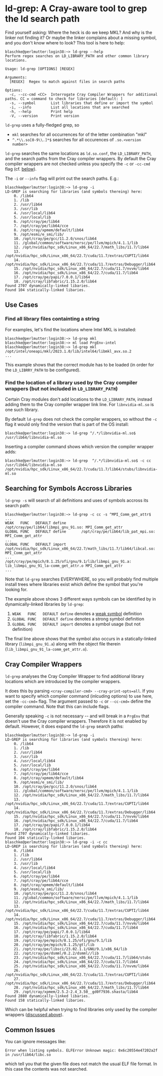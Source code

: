 # ld-grep: A Cray-aware tool to grep the ld search path

Find yourself asking: Where the heck is do we keep MKL? And why is the linker
not finding it?  Or maybe the linker complains about a missing symbol, and you
don't know where to look? This tool is here to help:

```
blaschke@perlmutter:login38:~> ld-grep --help
Perform regex searches on LD_LIBRARY_PATH and other common library locations.

Usage: ld-grep [OPTIONS] [REGEX]

Arguments:
  [REGEX]  Regex to match against files in search paths

Options:
  -c, --cc-cmd <CC>  Interrogate Cray Compiler Wrappers for additional paths. CC = command to check for libraries [default: ]
  -s, --symbol       List libraries that define or import the symbol
  -i, --info         List all locations that are searched
  -h, --help         Print help
  -V, --version      Print version
```

`ld-grep` uses a fully-fledged grep, so 
- `mkl` searches for all occurrences for of the letter combination "mkl"
- `^.*\\.so[0-9\\.]*$` searches for all occurences of `.so.<version number>`

`ld-grep` searches the same locations as `ld.so.conf`, the `LD_LIBRARY_PATH`,
and the search paths from the Cray compiler wrappers. By default the Cray
compiler wrappers are not checked unless you specify the `-c` or `-cc-cmd` flag
(cf. [below](#cray-compiler-wrappers)).

The `-i` or `--info` flag will print out the search paths. E.g.:

```
blaschke@perlmutter:login38:~> ld-grep -i
LD-GREP is searching for libraries (and symbols thereing) here: 
    0. /lib64
    1. /lib
    2. /usr/lib64
    3. /usr/lib
    4. /usr/local/lib64
    5. /usr/local/lib
    6. /opt/cray/pe/lib64
    7. /opt/cray/pe/lib64/cce
    8. /opt/cray/xpmem/default/lib64
    9. /opt/esmi/e_smi/lib/
    10. /opt/cray/pe/gcc/11.2.0/snos/lib64
    11. /global/common/software/nersc/pe/llvm/mpich/4.1.1/lib
    12. /opt/nvidia/hpc_sdk/Linux_x86_64/22.7/math_libs/11.7/lib64
    13. /opt/nvidia/hpc_sdk/Linux_x86_64/22.7/cuda/11.7/extras/CUPTI/lib64
    14. /opt/nvidia/hpc_sdk/Linux_x86_64/22.7/cuda/11.7/extras/Debugger/lib64
    15. /opt/nvidia/hpc_sdk/Linux_x86_64/22.7/cuda/11.7/nvvm/lib64
    16. /opt/nvidia/hpc_sdk/Linux_x86_64/22.7/cuda/11.7/lib64
    17. /opt/cray/pe/papi/7.0.0.1/lib64
    18. /opt/cray/libfabric/1.15.2.0/lib64
Found 2707 dynamically-linked libaries.
Found 104 statically-linked libaries.
```

## Use Cases

### Find all library files containting a string

For examples, let's find the locations where Intel MKL is installed:

```
blaschke@perlmutter:login38:~> ld-grep mkl
blaschke@perlmutter:login38:~> ml load PrgEnv-intel
blaschke@perlmutter:login38:~> ld-grep mkl
/opt/intel/oneapi/mkl/2023.1.0/lib/intel64/libmkl_avx.so.2
...
```

This example shows that the correct module has to be loaded (in order for the
`LD_LIBRRY_PATH` to be configured).

### Find the location of a library used by the Cray compiler wrappers (but not included in `LD_LIBRARY_PATH`)

Certain Cray modules don't add locations to the `LD_LIBRARY_PATH`, instead
adding them to the Cray compiler wrapper link line. For `libnvidia-ml.so` is one
such library.

By default `ld-grep` does not check the compiler wrappers, so without the `-c`
flag it would only find the version that is part of the OS install:

```
blaschke@perlmutter:login38:~> ld-grep ^/.*/libnvidia-ml.so$
/usr/lib64/libnvidia-ml.so
```

Inserting a compiler command shows which version the compiler wrapper adds:

```
blaschke@perlmutter:login38:~> ld-grep  ^/.*/libnvidia-ml.so$ -c cc
/usr/lib64/libnvidia-ml.so
/opt/nvidia/hpc_sdk/Linux_x86_64/22.7/cuda/11.7/lib64/stubs/libnvidia-ml.so
```

## Searching for Symbols Accross Libraries

`ld-grep -s` will search of all definitions and uses of symbols accross its
search path:

```
blaschke@perlmutter:login38:~> ld-grep -c cc -s ^MPI_Comm_get_attr$
...
WEAK   FUNC   DEFAULT define       /opt/cray/pe/lib64/libmpi_gnu_91.so: MPI_Comm_get_attr
GLOBAL FUNC   DEFAULT define       /opt/cray/pe/lib64/lib_pat_mpi.so: MPI_Comm_get_attr
...
GLOBAL FUNC   DEFAULT import       /opt/nvidia/hpc_sdk/Linux_x86_64/22.7/math_libs/11.7/lib64/libcal.so: MPI_Comm_get_attr
...
/opt/cray/pe/mpich/8.1.25/ofi/gnu/9.1/lib/libmpi_gnu_91.a: lib_libmpi_gnu_91_la-comm_get_attr.o MPI_Comm_get_attr
...
```

Note that `ld-grep` searches EVERYWHERE, so you will probably find multiple
install trees where libraries exist which define the symbol that you're looking
for.

The example above shows 3 different ways symbols can be identified by in
dynamically-linked libraries by `ld-grep`:
1. `WEAK   FUNC   DEFAULT define` denotes a [weak symbol](https://en.wikipedia.org/wiki/Weak_symbol) definition
2. `GLOBAL FUNC   DEFAULT define` denotes a strong symbol definition
3. `GLOBAL FUNC   DEFAULT import` denotes a symbol usage (but not definition)

The final line above shows that the symbol also occurs in a statically-linked
library (`libmpi_gnu_91.a`) along with the object file therein
(`lib_libmpi_gnu_91_la-comm_get_attr.o`).

## Cray Compiler Wrappers

`ld-grep` analyses the Cray Compiler Wrapper to find additional library
locations which are introduced by the compiler wrappers.

It does this by parsing `<cray-compiler-cmd> --cray-print-opts=all`.
If you want to specify which compiler command (inlcuding options) to use here,
set the `-cc-cmd=` flag. The argument passed to `-c` or `--cc-cmd=` define the
compiler command. Note that this can include flags.

Generally speaking `-c` is not necessary -- and will break in a `PrgEnv` that
doesn't use the Cray compiler wrappers. Therefore it is not enabled by default.
However, it does expand the `ld-grep` search paths:

```
blaschke@perlmutter:login38:~> ld-grep -i
LD-GREP is searching for libraries (and symbols thereing) here: 
    0. /lib64
    1. /lib
    2. /usr/lib64
    3. /usr/lib
    4. /usr/local/lib64
    5. /usr/local/lib
    6. /opt/cray/pe/lib64
    7. /opt/cray/pe/lib64/cce
    8. /opt/cray/xpmem/default/lib64
    9. /opt/esmi/e_smi/lib/
    10. /opt/cray/pe/gcc/11.2.0/snos/lib64
    11. /global/common/software/nersc/pe/llvm/mpich/4.1.1/lib
    12. /opt/nvidia/hpc_sdk/Linux_x86_64/22.7/math_libs/11.7/lib64
    13. /opt/nvidia/hpc_sdk/Linux_x86_64/22.7/cuda/11.7/extras/CUPTI/lib64
    14. /opt/nvidia/hpc_sdk/Linux_x86_64/22.7/cuda/11.7/extras/Debugger/lib64
    15. /opt/nvidia/hpc_sdk/Linux_x86_64/22.7/cuda/11.7/nvvm/lib64
    16. /opt/nvidia/hpc_sdk/Linux_x86_64/22.7/cuda/11.7/lib64
    17. /opt/cray/pe/papi/7.0.0.1/lib64
    18. /opt/cray/libfabric/1.15.2.0/lib64
Found 2707 dynamically-linked libaries.
Found 104 statically-linked libaries.
blaschke@perlmutter:login38:~> ld-grep -i -c cc
LD-GREP is searching for libraries (and symbols thereing) here: 
    0. /lib64
    1. /lib
    2. /usr/lib64
    3. /usr/lib
    4. /usr/local/lib64
    5. /usr/local/lib
    6. /opt/cray/pe/lib64
    7. /opt/cray/pe/lib64/cce
    8. /opt/cray/xpmem/default/lib64
    9. /opt/esmi/e_smi/lib/
    10. /opt/cray/pe/gcc/11.2.0/snos/lib64
    11. /global/common/software/nersc/pe/llvm/mpich/4.1.1/lib
    12. /opt/nvidia/hpc_sdk/Linux_x86_64/22.7/math_libs/11.7/lib64
    13. /opt/nvidia/hpc_sdk/Linux_x86_64/22.7/cuda/11.7/extras/CUPTI/lib64
    14. /opt/nvidia/hpc_sdk/Linux_x86_64/22.7/cuda/11.7/extras/Debugger/lib64
    15. /opt/nvidia/hpc_sdk/Linux_x86_64/22.7/cuda/11.7/nvvm/lib64
    16. /opt/nvidia/hpc_sdk/Linux_x86_64/22.7/cuda/11.7/lib64
    17. /opt/cray/pe/papi/7.0.0.1/lib64
    18. /opt/cray/libfabric/1.15.2.0/lib64
    19. /opt/cray/pe/mpich/8.1.25/ofi/gnu/9.1/lib
    20. /opt/cray/pe/mpich/8.1.25/gtl/lib
    21. /opt/cray/pe/libsci/23.02.1.1/GNU/9.1/x86_64/lib
    22. /opt/cray/pe/dsmml/0.2.2/dsmml//lib
    23. /opt/nvidia/hpc_sdk/Linux_x86_64/22.7/cuda/11.7/lib64/stubs
    24. /opt/nvidia/hpc_sdk/Linux_x86_64/22.7/cuda/11.7/lib64
    25. /opt/nvidia/hpc_sdk/Linux_x86_64/22.7/cuda/11.7/nvvm/lib64
    26. /opt/nvidia/hpc_sdk/Linux_x86_64/22.7/cuda/11.7/extras/CUPTI/lib64
    27. /opt/nvidia/hpc_sdk/Linux_x86_64/22.7/cuda/11.7/extras/Debugger/lib64
    28. /opt/nvidia/hpc_sdk/Linux_x86_64/22.7/math_libs/11.7/lib64
    29. /opt/cray/xpmem/2.5.2-2.4_3.50__gd0f7936.shasta/lib64
Found 2880 dynamically-linked libaries.
Found 158 statically-linked libaries.
```

Which can be helpful when trying to find libraries only used by the compiler
wrappers ([discussed above](#find-the-location-of-a-library-used-by-the-cray-compiler-wrappers-but-not-included-in-ld_library_path)).

## Common Issues

You can ignore messages like:
```
Error when listing symbols. ELFError Unknown magic: 0x6c20554e47202a2f in /usr/lib64/libc.so
```
which tell you that the given file does not match the usual ELF file format. In
this case the contents was not searched.
